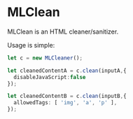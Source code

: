 # MLClean

MLClean is an HTML cleaner/sanitizer.

Usage is simple:
```typescript
let c = new MLCleaner();

let cleanedContentA = c.clean(inputA,{
  disableJavaScript:false
});

let cleanedContentB = c.clean(inputB,{
  allowedTags: [ 'img', 'a', 'p' ],
});
```
